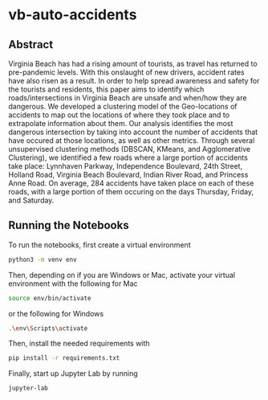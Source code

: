 # vb-auto-accidents

## Abstract
Virginia Beach has had a rising amount of tourists, as travel has returned to pre-pandemic levels. With this onslaught of new drivers, accident rates have also risen as a result. In order to help spread awareness and safety for the tourists and residents, this paper aims to identify which roads/intersections in Virginia Beach are unsafe and when/how they are dangerous. We developed a clustering model of the Geo-locations of accidents to map out the locations of where they took place and to extrapolate information about them. Our analysis identifies the most dangerous intersection by taking into account the number of accidents that have occured at those locations, as well as other metrics. Through several unsupervised clustering methods (DBSCAN, KMeans, and Agglomerative Clustering), we identified a few roads where a large portion of accidents take place: Lynnhaven Parkway, Independence Boulevard, 24th Street, Holland Road, Virginia Beach Boulevard, Indian River Road, and Princess Anne Road. On average, 284 accidents have taken place on each of these roads, with a large portion of them occuring on the days Thursday, Friday, and Saturday.

## Running the Notebooks
To run the notebooks, first create a virtual environment
```bash
python3 -m venv env
```

Then, depending on if you are Windows or Mac, activate your virtual environment with the following for Mac
```bash
source env/bin/activate
```
or the following for Windows
```bash
.\env\Scripts\activate
```

Then, install the needed requirements with
```bash
pip install -r requirements.txt
```

Finally, start up Jupyter Lab by running
```bash
jupyter-lab
```
